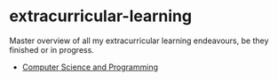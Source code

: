 # extracurricular-learning

Master overview of all my extracurricular learning endeavours, be they finished or in progress.

- [Computer Science and Programming](computer-science-and-programming/README.md)
